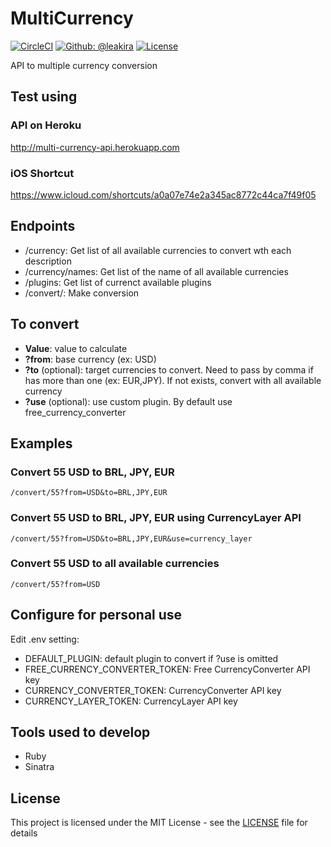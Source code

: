 # MultiCurrency

[![CircleCI](https://circleci.com/gh/multi-currency/api.svg?style=svg)](https://circleci.com/gh/multi-currency/api)
[![Github: @leakira](https://img.shields.io/badge/contact-@leakira-blue.svg?style=flat)](https://github.com/leakira)
[![License](http://img.shields.io/badge/license-MIT-green.svg?style=flat)](LICENSE)

API to multiple currency conversion

## Test using
### API on Heroku
http://multi-currency-api.herokuapp.com

### iOS Shortcut
https://www.icloud.com/shortcuts/a0a07e74e2a345ac8772c44ca7f49f05

## Endpoints
- /currency: Get list of all available currencies to convert wth each description
- /currency/names: Get list of the name of all available currencies
- /plugins: Get list of currenct available plugins
- /convert/: Make conversion

## To convert
- **Value**: value to calculate
- **?from**: base currency (ex: USD)
- **?to** (optional): target currencies to convert. Need to pass by comma if has more than one (ex: EUR,JPY). If not exists, convert with all available currency
- **?use** (optional): use custom plugin. By default use free_currency_converter

## Examples
### Convert 55 USD to BRL, JPY, EUR
```
/convert/55?from=USD&to=BRL,JPY,EUR
```

### Convert 55 USD to BRL, JPY, EUR using CurrencyLayer API
```
/convert/55?from=USD&to=BRL,JPY,EUR&use=currency_layer
```

### Convert 55 USD to all available currencies
```
/convert/55?from=USD
```

## Configure for personal use
Edit .env setting:
- DEFAULT_PLUGIN: default plugin to convert if ?use is omitted
- FREE_CURRENCY_CONVERTER_TOKEN: Free CurrencyConverter API key
- CURRENCY_CONVERTER_TOKEN: CurrencyConverter API key
- CURRENCY_LAYER_TOKEN: CurrencyLayer API key

## Tools used to develop
- Ruby
- Sinatra

## License
This project is licensed under the MIT License - see the [LICENSE](LICENSE) file for details

